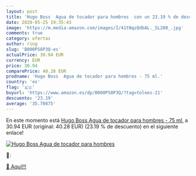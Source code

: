 ```yaml
---
layout: post
title: 'Hugo Boss  Agua de tocador para hombres  con un 23.19 % de descuento'
date: 2020-05-25 19:35:43
image: 'https://m.media-amazon.com/images/I/41tNqzQdbAL._SL200_.jpg'
comments: true
category: ofertas
author: ring
slug: 'B000PS8P3Q-es'
actualPrice: 30.94 EUR
currency: EUR
price: 30.94
comparePrice: 40.28 EUR
prodname: 'Hugo Boss  Agua de tocador para hombres - 75 ml.'
country: 'es'
flag: '🇪🇸'
buyurl: 'https://www.amazon.es/dp/B000PS8P3Q/?tag=tolees-21'
descuento: '23.19'
average: '35.70875'
---
```


En este momento está [Hugo Boss  Agua de tocador para hombres - 75 ml.](https://www.amazon.es/dp/B000PS8P3Q/?tag=tolees-21) a 30.94 EUR (original: 40.28 EUR) (23.19 %  de descuento) en el siguiente enlace!

[![Hugo Boss  Agua de tocador para hombres ](https://m.media-amazon.com/images/I/41tNqzQdbAL._SL200_.jpg)](https://www.amazon.es/dp/B000PS8P3Q/?tag=tolees-21)

🔎:


[🛒 Aquí!!!](https://www.amazon.es/dp/B000PS8P3Q/?tag=tolees-21)
